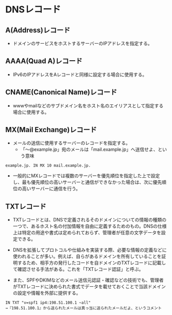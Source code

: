 # DNSレコード

## A(Address)レコード
- ドメインのサービスをホストするサーバーのIPアドレスを指定する。

## AAAA(Quad A)レコード
- IPv6のIPアドレスをAレコードと同様に設定する場合に使用する。

## CNAME(Canonical Name)レコード
- wwwやmailなどのサブドメイン名をホスト名のエイリアスとして指定する場合に使用する。

## MX(Mail Exchange)レコード
- メールの送信に使用するサーバーのレコードを指定する。
    - 「～@example.jp」宛のメールは「mail.example.jp」へ送信せよ、という意味

```
example.jp. IN MX 10 mail.example.jp.
```


- 一般的にMXレコードでは複数のサーバーを優先順位を指定した上で設定し、最も優先順位の高いサーバーと通信ができなかった場合は、次に優先順位の高いサーバーに通信を行う。





## TXTレコード
- TXTレコードとは、DNSで定義されるそのドメインについての情報の種類の一つで、あるホスト名の付加情報を自由に定義するためのもの。DNSの仕様上は特定の用途や書式は定められておらず、管理者が任意の文字データを設定できる。

- DNSを拡張してプロトコルや仕組みを実装する際、必要な情報の定義などに使われることが多い。例えば、自らがあるドメインを所有していることを証明するため、相手方の発行したコードを自ドメインのTXTレコードに記載して確認させる手法がある。これを「TXTレコード認証」と呼ぶ。

- また、SPFやDKIMなどのメール送信元認証・確認などの技術でも、管理者がTXTレコードに決められた書式でデータを載せておくことで当該ドメインの設定や情報を外部に提供する。

```
IN TXT "v=spf1 ip4:198.51.100.1 ~all"
→『198.51.100.1』から送られたメールは真っ当に送られたメールだよ、というコメント
```
